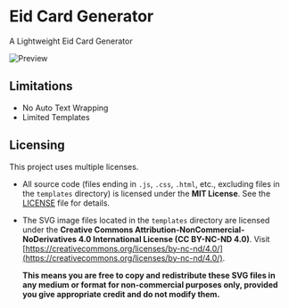 # Eid Card Generator
 A Lightweight Eid Card Generator

![Preview](https://github.com/user-attachments/assets/da130cc1-4965-44f4-9ec9-9684effbc50c)


## Limitations

* No Auto Text Wrapping
* Limited Templates

## Licensing

This project uses multiple licenses.

* All source code (files ending in `.js`, `.css`, `.html`, etc., excluding files in the `templates` directory) is licensed under the **MIT License**. See the [LICENSE](LICENSE) file for details.

* The SVG image files located in the `templates` directory are licensed under the **Creative Commons Attribution-NonCommercial-NoDerivatives 4.0 International License (CC BY-NC-ND 4.0)**. Visit [https://creativecommons.org/licenses/by-nc-nd/4.0/](https://creativecommons.org/licenses/by-nc-nd/4.0/).

    **This means you are free to copy and redistribute these SVG files in any medium or format for non-commercial purposes only, provided you give appropriate credit and do not modify them.**
